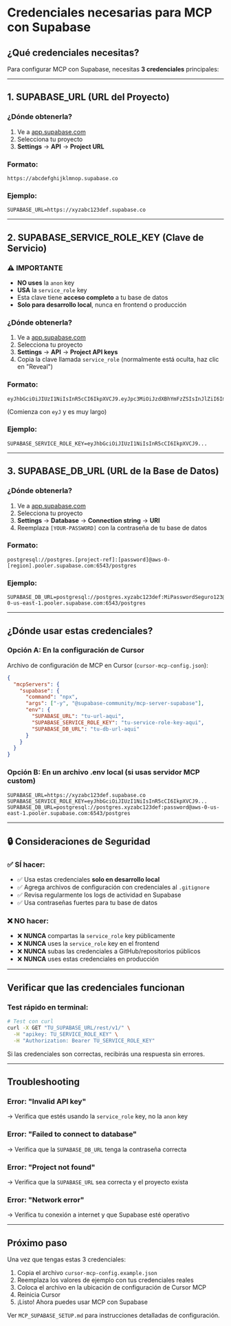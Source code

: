 # Credenciales necesarias para MCP con Supabase

## ¿Qué credenciales necesitas?

Para configurar MCP con Supabase, necesitas **3 credenciales** principales:

---

## 1. SUPABASE_URL (URL del Proyecto)

### ¿Dónde obtenerla?
1. Ve a [app.supabase.com](https://app.supabase.com)
2. Selecciona tu proyecto
3. **Settings** → **API** → **Project URL**

### Formato:
```
https://abcdefghijklmnop.supabase.co
```

### Ejemplo:
```
SUPABASE_URL=https://xyzabc123def.supabase.co
```

---

## 2. SUPABASE_SERVICE_ROLE_KEY (Clave de Servicio)

### ⚠️ IMPORTANTE
- **NO uses** la `anon` key
- **USA** la `service_role` key
- Esta clave tiene **acceso completo** a tu base de datos
- **Solo para desarrollo local**, nunca en frontend o producción

### ¿Dónde obtenerla?
1. Ve a [app.supabase.com](https://app.supabase.com)
2. Selecciona tu proyecto
3. **Settings** → **API** → **Project API keys**
4. Copia la clave llamada `service_role` (normalmente está oculta, haz clic en "Reveal")

### Formato:
```
eyJhbGciOiJIUzI1NiIsInR5cCI6IkpXVCJ9.eyJpc3MiOiJzdXBhYmFzZSIsInJlZiI6ImFiY2RlZiIsInJvbGUiOiJzZXJ2aWNlX3JvbGUiLCJpYXQiOjE2OTg4NTM0MDAsImV4cCI6MjAxNDQyOTQwMH0.ejemplo
```
(Comienza con `eyJ` y es muy largo)

### Ejemplo:
```
SUPABASE_SERVICE_ROLE_KEY=eyJhbGciOiJIUzI1NiIsInR5cCI6IkpXVCJ9...
```

---

## 3. SUPABASE_DB_URL (URL de la Base de Datos)

### ¿Dónde obtenerla?
1. Ve a [app.supabase.com](https://app.supabase.com)
2. Selecciona tu proyecto
3. **Settings** → **Database** → **Connection string** → **URI**
4. Reemplaza `[YOUR-PASSWORD]` con la contraseña de tu base de datos

### Formato:
```
postgresql://postgres.[project-ref]:[password]@aws-0-[region].pooler.supabase.com:6543/postgres
```

### Ejemplo:
```
SUPABASE_DB_URL=postgresql://postgres.xyzabc123def:MiPasswordSeguro123@aws-0-us-east-1.pooler.supabase.com:6543/postgres
```

---

## ¿Dónde usar estas credenciales?

### Opción A: En la configuración de Cursor

Archivo de configuración de MCP en Cursor (`cursor-mcp-config.json`):

```json
{
  "mcpServers": {
    "supabase": {
      "command": "npx",
      "args": ["-y", "@supabase-community/mcp-server-supabase"],
      "env": {
        "SUPABASE_URL": "tu-url-aqui",
        "SUPABASE_SERVICE_ROLE_KEY": "tu-service-role-key-aqui",
        "SUPABASE_DB_URL": "tu-db-url-aqui"
      }
    }
  }
}
```

### Opción B: En un archivo .env local (si usas servidor MCP custom)

```env
SUPABASE_URL=https://xyzabc123def.supabase.co
SUPABASE_SERVICE_ROLE_KEY=eyJhbGciOiJIUzI1NiIsInR5cCI6IkpXVCJ9...
SUPABASE_DB_URL=postgresql://postgres.xyzabc123def:password@aws-0-us-east-1.pooler.supabase.com:6543/postgres
```

---

## 🔒 Consideraciones de Seguridad

### ✅ SÍ hacer:
- ✅ Usa estas credenciales **solo en desarrollo local**
- ✅ Agrega archivos de configuración con credenciales al `.gitignore`
- ✅ Revisa regularmente los logs de actividad en Supabase
- ✅ Usa contraseñas fuertes para tu base de datos

### ❌ NO hacer:
- ❌ **NUNCA** compartas la `service_role` key públicamente
- ❌ **NUNCA** uses la `service_role` key en el frontend
- ❌ **NUNCA** subas las credenciales a GitHub/repositorios públicos
- ❌ **NUNCA** uses estas credenciales en producción

---

## Verificar que las credenciales funcionan

### Test rápido en terminal:

```bash
# Test con curl
curl -X GET "TU_SUPABASE_URL/rest/v1/" \
  -H "apikey: TU_SERVICE_ROLE_KEY" \
  -H "Authorization: Bearer TU_SERVICE_ROLE_KEY"
```

Si las credenciales son correctas, recibirás una respuesta sin errores.

---

## Troubleshooting

### Error: "Invalid API key"
→ Verifica que estés usando la `service_role` key, no la `anon` key

### Error: "Failed to connect to database"
→ Verifica que la `SUPABASE_DB_URL` tenga la contraseña correcta

### Error: "Project not found"
→ Verifica que la `SUPABASE_URL` sea correcta y el proyecto exista

### Error: "Network error"
→ Verifica tu conexión a internet y que Supabase esté operativo

---

## Próximo paso

Una vez que tengas estas 3 credenciales:

1. Copia el archivo `cursor-mcp-config.example.json`
2. Reemplaza los valores de ejemplo con tus credenciales reales
3. Coloca el archivo en la ubicación de configuración de Cursor MCP
4. Reinicia Cursor
5. ¡Listo! Ahora puedes usar MCP con Supabase

Ver `MCP_SUPABASE_SETUP.md` para instrucciones detalladas de configuración.

